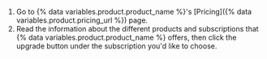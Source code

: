 1. Go to {% data variables.product.product_name %}'s [Pricing]({% data variables.product.pricing_url %}) page.
2. Read the information about the different products and subscriptions that {% data variables.product.product_name %} offers, then click the upgrade button under the subscription you'd like to choose.
